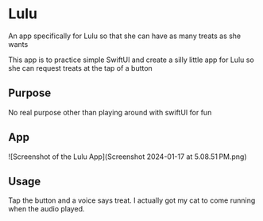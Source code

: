 
# Lulu

An app specifically for Lulu so that she can have as many treats as she wants

This app is to practice simple SwiftUI and create a silly little app for Lulu so she can request treats at the tap of a button 

## Purpose

No real purpose other than playing around with swiftUI for fun

## App 

![Screenshot of the Lulu App](Screenshot 2024-01-17 at 5.08.51 PM.png)

## Usage

Tap the button and a voice says treat. I actually got my cat to come running when the audio played. 



